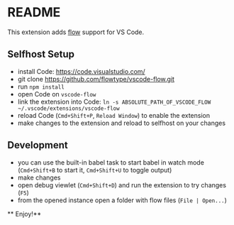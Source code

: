 # README

This extension adds [flow](http://flowtype.org) support for VS Code.

## Selfhost Setup

* install Code: https://code.visualstudio.com/
* git clone https://github.com/flowtype/vscode-flow.git
* run `npm install`
* open Code on `vscode-flow`
* link the extension into Code: `ln -s ABSOLUTE_PATH_OF_VSCODE_FLOW ~/.vscode/extensions/vscode-flow`
* reload Code (`Cmd+Shift+P`, `Reload Window`) to enable the extension
* make changes to the extension and reload to selfhost on your changes

## Development

* you can use the built-in babel task to start babel in watch mode (`Cmd+Shift+B` to start it, `Cmd+Shift+U` to toggle output)
* make changes 
* open debug viewlet (`Cmd+Shift+D`) and run the extension to try changes (`F5`)
* from the opened instance open a folder with flow files (`File | Open...`)

** Enjoy!**
